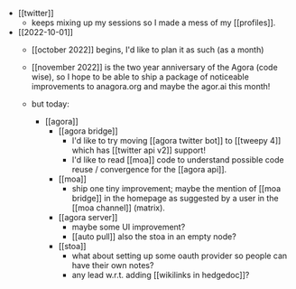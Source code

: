 - [[twitter]]
  - keeps mixing up my sessions so I made a mess of my [[profiles]].
- [[2022-10-01]]
  - [[october 2022]] begins, I'd like to plan it as such (as a month)
  - [[november 2022]] is the two year anniversary of the Agora (code wise), so I hope to be able to ship a package of noticeable improvements to anagora.org and maybe the agor.ai this month!

  - but today:
    - [[agora]]
      - [[agora bridge]]
        - I'd like to try moving [[agora twitter bot]] to [[tweepy 4]] which has [[twitter api v2]] support!
        - I'd like to read [[moa]] code to understand possible code reuse / convergence for the [[agora api]].
      - [[moa]]
        - ship one tiny improvement; maybe the mention of [[moa bridge]] in the homepage as suggested by a user in the [[moa channel]] (matrix).
      - [[agora server]]
        - maybe some UI improvement?
        - [[auto pull]] also the stoa in an empty node?
      - [[stoa]]
        - what about setting up some oauth provider so people can have their own notes?
        - any lead w.r.t. adding [[wikilinks in hedgedoc]]?
